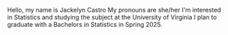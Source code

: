 Hello, my name is Jackelyn Castro
My pronouns are she/her
I'm interested in Statistics and studying the subject at the University of Virginia
I plan to graduate with a Bachelors in Statistics in Spring 2025.

<!---
jackiecstro/jackiecstro is a ✨ special ✨ repository because its `README.md` (this file) appears on your GitHub profile.
You can click the Preview link to take a look at your changes.
--->
